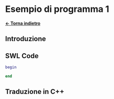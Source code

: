 # Esempio di programma 1

#### [← Torna indietro](./)

## Introduzione

## SWL Code

```matlab
begin 

end
```

## Traduzione in C++
```

```

